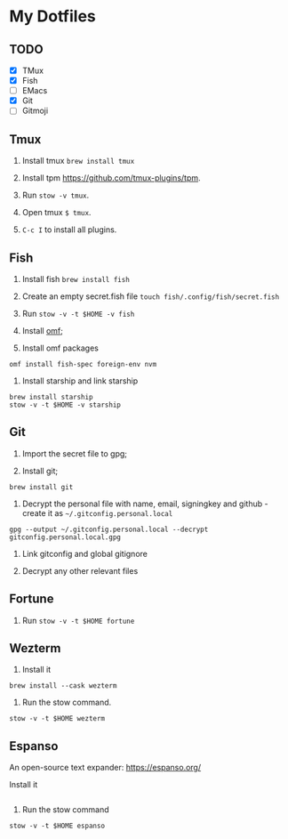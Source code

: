 # My Dotfiles

## TODO

- [x] TMux
- [x] Fish
- [ ] EMacs
- [x] Git
- [ ] Gitmoji

## Tmux

1. Install tmux `brew install tmux`

1. Install tpm https://github.com/tmux-plugins/tpm.

1. Run `stow -v tmux`.

1. Open tmux `$ tmux`.

1. `C-c I` to install all plugins.

## Fish

1. Install fish `brew install fish`

1. Create an empty secret.fish file `touch fish/.config/fish/secret.fish`

1. Run `stow -v -t $HOME -v fish`

1. Install [omf](https://github.com/oh-my-fish/oh-my-fish);

1. Install omf packages

```
omf install fish-spec foreign-env nvm
```

1. Install starship and link starship

```
brew install starship
stow -v -t $HOME -v starship
```

## Git

1. Import the secret file to gpg;

1. Install git;

```
brew install git
```

1. Decrypt the personal file with name, email, signingkey and github - create it as `~/.gitconfig.personal.local`

```
gpg --output ~/.gitconfig.personal.local --decrypt gitconfig.personal.local.gpg
```

1. Link gitconfig and global gitignore

1. Decrypt any other relevant files

## Fortune

1. Run `stow -v -t $HOME fortune`

## Wezterm

1. Install it

```
brew install --cask wezterm
````

1. Run the stow command.

```
stow -v -t $HOME wezterm
```

## Espanso

An open-source text expander: https://espanso.org/

Install it

```

```

1. Run the stow command

```
stow -v -t $HOME espanso
```